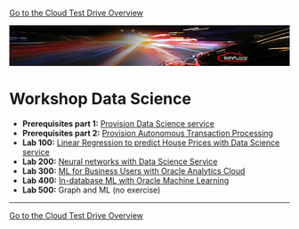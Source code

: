 [Go to the Cloud Test Drive Overview](../../readme.md)

![](./commonimages/customer_logo2.png)

# Workshop Data Science #

- **Prerequisites part 1:** [Provision Data Science service](./prereq1/lab.md)
- **Prerequisites part 2:** [Provision Autonomous Transaction Processing](./prereq2/lab.md)
- **Lab 100:** [Linear Regression to predict House Prices with Data Science service](./lab100/lab.md)
- **Lab 200:** [Neural networks with Data Science Service](./lab200/lab.md)
- **Lab 300:** [ML for Business Users with Oracle Analytics Cloud](./lab300/lab.md)
- **Lab 400:** [In-database ML with Oracle Machine Learning](./lab400/lab.md)
- **Lab 500:** Graph and ML (no exercise)

---

[Go to the Cloud Test Drive Overview](../../readme.md)

